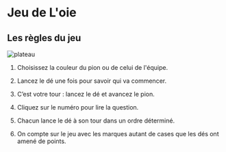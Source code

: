 # Jeu de L'oie
## **Les règles du jeu**

![plateau](images/jeu-oie2.jpg)

1. Choisissez la couleur du pion ou de celui de l'équipe.

2. Lancez le dé une fois pour savoir qui va commencer.
3. C’est votre tour : lancez le dé et avancez le pion.
4. Cliquez sur le numéro pour lire la question.
5. Chacun lance le dé à son tour dans un ordre déterminé.
6. On compte sur le jeu avec les marques autant de cases que les dés ont amené de points.
